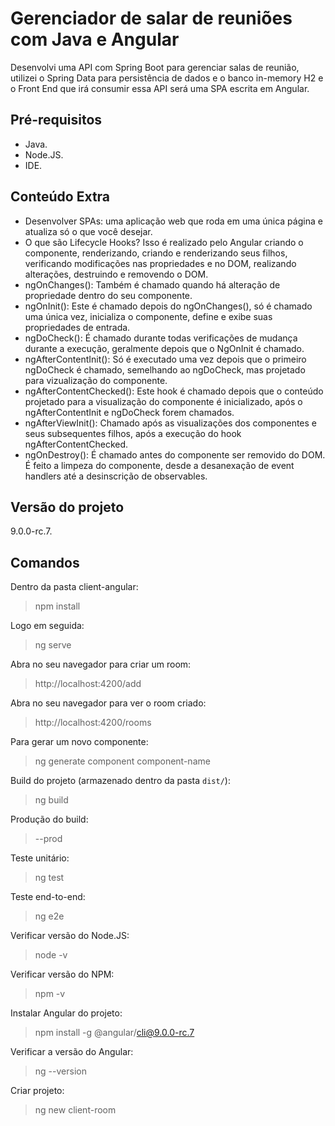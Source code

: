 # Gerenciador de salar de reuniões com Java e Angular
Desenvolvi uma API com Spring Boot para gerenciar salas de reunião, utilizei o Spring Data para persistência de dados e o banco in-memory H2 e o Front End que irá consumir essa API será uma SPA escrita em Angular.

## Pré-requisitos
- Java.
- Node.JS.
- IDE.

## Conteúdo Extra
- Desenvolver SPAs: uma aplicação web que roda em uma única página e atualiza só o que você desejar. 
- O que são Lifecycle Hooks? Isso é realizado pelo Angular criando o componente, renderizando, criando e renderizando seus filhos, verificando modificações nas propriedades e no DOM, realizando alterações, destruindo e removendo o DOM. 
- ngOnChanges(): Também é chamado quando há alteração de propriedade dentro do seu componente.
- ngOnInit(): Este é chamado depois do ngOnChanges(), só é chamado uma única vez, inicializa o componente, define e exibe suas propriedades de entrada. 
- ngDoCheck(): É chamado durante todas verificações de mudança durante a execução, geralmente depois que o NgOnInit é chamado.
- ngAfterContentInit(): Só é executado uma vez depois que o primeiro ngDoCheck é chamado, semelhando ao ngDoCheck, mas projetado para vizualização do componente.
- ngAfterContentChecked(): Este hook é chamado depois que o conteúdo projetado para a visualização do componente é inicializado, após o ngAfterContentInit e ngDoCheck forem chamados.
- ngAfterViewInit(): Chamado após as visualizações dos componentes e seus subsequentes filhos, após a execução do hook ngAfterContentChecked.
- ngOnDestroy(): É chamado antes do componente ser removido do DOM. É feito a limpeza do componente, desde a desanexação de event handlers até a desinscrição de observables. 

## Versão do projeto
9.0.0-rc.7.

## Comandos
Dentro da pasta client-angular:
>npm install

Logo em seguida:
>ng serve

Abra no seu navegador para criar um room:
>http://localhost:4200/add

Abra no seu navegador para ver o room criado:
>http://localhost:4200/rooms 

Para gerar um novo componente:
>ng generate component component-name

Build do projeto (armazenado dentro da pasta `dist/`):
>ng build  

Produção do build:
>--prod

Teste unitário:
>ng test 

Teste end-to-end:
>ng e2e 

Verificar versão do Node.JS:
>node -v

Verificar versão do NPM:
>npm -v

Instalar Angular do projeto:
>npm install -g @angular/cli@9.0.0-rc.7

Verificar a versão do Angular:
>ng --version

Criar projeto:
>ng new client-room





